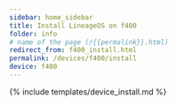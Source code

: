```yaml
---
sidebar: home_sidebar
title: Install LineageOS on f400
folder: info
# name of the page (/{{permalink}}.html)
redirect_from: f400_install.html
permalink: /devices/f400/install
device: f400
---
```

{% include templates/device_install.md %}
